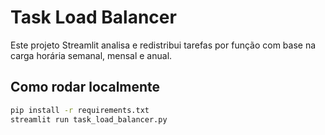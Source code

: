 # Task Load Balancer

Este projeto Streamlit analisa e redistribui tarefas por função com base na carga horária semanal, mensal e anual.

## Como rodar localmente
```bash
pip install -r requirements.txt
streamlit run task_load_balancer.py
```
